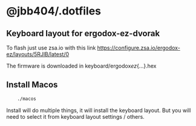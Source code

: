 # @jbb404/.dotfiles

## Keyboard layout for ergodox-ez-dvorak

To flash just use zsa.io with this link
https://configure.zsa.io/ergodox-ez/layouts/5RJlB/latest/0

The firmware is downloaded in keyboard/ergodox*ez*{...}.hex

## Install Macos

```sh
    ./macos
```

Install will do multiple things, it will install the keyboard layout.
But you will need to select it from keyboard layout settings / others.
